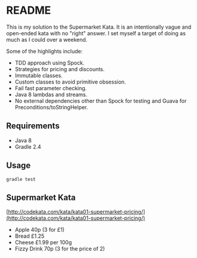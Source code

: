 # README

This is my solution to the Supermarket Kata. It is an intentionally vague and open-ended kata with no "right" answer. 
I set myself a target of doing as much as I could over a weekend.

Some of the highlights include:

* TDD approach using Spock.
* Strategies for pricing and discounts.
* Immutable classes.
* Custom classes to avoid primitive obsession.
* Fail fast parameter checking.
* Java 8 lambdas and streams.
* No external dependencies other than Spock for testing and Guava for Preconditions/toStringHelper.

## Requirements

* Java 8
* Gradle 2.4

## Usage

```gradle test```


## Supermarket Kata

[http://codekata.com/kata/kata01-supermarket-pricing/](http://codekata.com/kata/kata01-supermarket-pricing/)

* Apple 40p (3 for £1)
* Bread £1.25
* Cheese £1.99 per 100g 
* Fizzy Drink 70p (3 for the price of 2)

